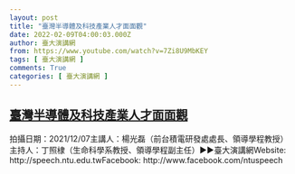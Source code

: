 ```yaml
---
layout: post
title: "臺灣半導體及科技產業人才面面觀"
date: 2022-02-09T04:00:03.000Z
author: 臺大演講網
from: https://www.youtube.com/watch?v=7Zi8U9MbKEY
tags: [ 臺大演講網 ]
comments: True
categories: [ 臺大演講網 ]
---
```

<!--1644379203000-->
[臺灣半導體及科技產業人才面面觀](https://www.youtube.com/watch?v=7Zi8U9MbKEY)
------

<div>
拍攝日期：2021/12/07主講人：楊光磊（前台積電研發處處長、領導學程教授）主持人：丁照棣（生命科學系教授、領導學程副主任）►►臺大演講網Website: http://speech.ntu.edu.twFacebook: http://www.facebook.com/ntuspeech
</div>
